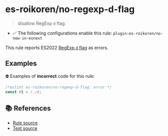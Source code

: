 # es-roikoren/no-regexp-d-flag
> disallow RegExp `d` flag.

- ✅ The following configurations enable this rule: `plugin:es-roikoren/no-new-in-esnext`

This rule reports ES2022 [RegExp `d` flag](https://github.com/tc39/proposal-regexp-match-indices#readme) as errors.

## Examples

⛔ Examples of **incorrect** code for this rule:

```js
/*eslint es-roikoren/no-regexp-d-flag: error */
const r1 = /./d;
```

## 📚 References

- [Rule source](https://github.com/roikoren755/eslint-plugin-es/blob/v2.0.2/src/rules/no-regexp-d-flag.ts)
- [Test source](https://github.com/roikoren755/eslint-plugin-es/blob/v2.0.2/tests/src/rules/no-regexp-d-flag.ts)
